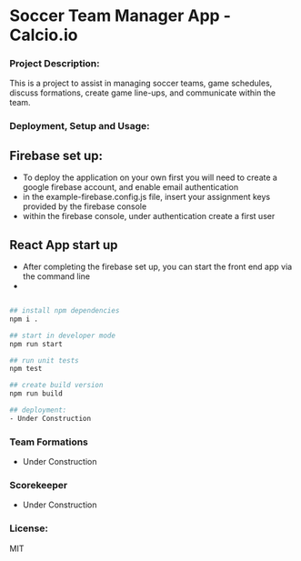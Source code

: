 # Soccer Team Manager App - Calcio.io

### Project Description:

This is a project to assist in managing soccer teams, game schedules,
 discuss formations, create game line-ups, and communicate within the team.

### Deployment, Setup and Usage:

## Firebase set up:

- To deploy the application on your own first you will need to create a google firebase account, and enable email authentication
- in the example-firebase.config.js file, insert your assignment keys provided by the firebase console
- within the firebase console, under authentication create a first user

## React App start up

- After completing the firebase set up, you can start the front end app via the command line
- 

```bash

## install npm dependencies 
npm i .

## start in developer mode 
npm run start

## run unit tests 
npm test

## create build version
npm run build

## deployment:
- Under Construction


```

### Team Formations
- Under Construction 


### Scorekeeper
- Under Construction


### License:
MIT